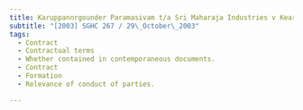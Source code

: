 ```yaml
---
title: Karuppannrgounder Paramasivam t/a Sri Maharaja Industries v Kearns Pte Ltd
subtitle: "[2003] SGHC 267 / 29\_October\_2003"
tags:
  - Contract
  - Contractual terms
  - Whether contained in contemporaneous documents.
  - Contract
  - Formation
  - Relevance of conduct of parties.

---
```


